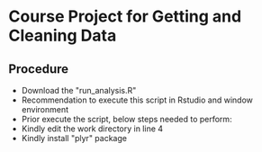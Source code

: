 # Course Project for Getting and Cleaning Data
## Procedure
- Download the "run_analysis.R"
- Recommendation to execute this script in Rstudio and window environment
- Prior execute the script, below steps needed to perform:
- Kindly edit the work directory in line 4
- Kindly install "plyr" package 
